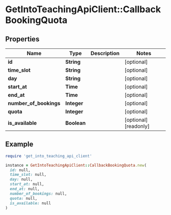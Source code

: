 # GetIntoTeachingApiClient::CallbackBookingQuota

## Properties

| Name | Type | Description | Notes |
| ---- | ---- | ----------- | ----- |
| **id** | **String** |  | [optional] |
| **time_slot** | **String** |  | [optional] |
| **day** | **String** |  | [optional] |
| **start_at** | **Time** |  | [optional] |
| **end_at** | **Time** |  | [optional] |
| **number_of_bookings** | **Integer** |  | [optional] |
| **quota** | **Integer** |  | [optional] |
| **is_available** | **Boolean** |  | [optional][readonly] |

## Example

```ruby
require 'get_into_teaching_api_client'

instance = GetIntoTeachingApiClient::CallbackBookingQuota.new(
  id: null,
  time_slot: null,
  day: null,
  start_at: null,
  end_at: null,
  number_of_bookings: null,
  quota: null,
  is_available: null
)
```

